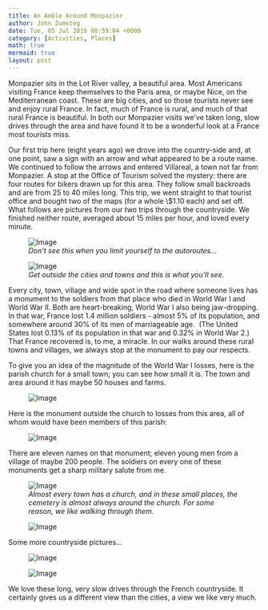 ```yaml
---
title: An Amble Around Monpazier
author: John Zumsteg
date: Tue, 05 Jul 2016 08:59:04 +0000
category: [Activities, Places]
math: true
mermaid: true
layout: post
---
```

Monpazier sits in the Lot River valley, a beautiful area. Most Americans visiting France keep themselves to the Paris area, or maybe Nice, on the Mediterranean coast. These are big cities, and so those tourists never see and enjoy rural France. In fact, much of France is rural, and much of that rural France is beautiful. In both our Monpazier visits we've taken long, slow drives through the area and have found it to be a wonderful look at a France most tourists miss.

Our first trip here (eight years ago) we drove into the country-side and, at one point, saw a sign with an arrow and what appeared to be a route name. We continued to follow the arrows and entered Villareal, a town not far from Monpazier. A stop at the Office of Tourism solved the mystery: there are four routes for bikers drawn up for this area. They follow small backroads and are from 25 to 40 miles long. This trip, we went straight to that tourist office and bought two of the maps (for a whole \\$1.10 each) and set off. What follows are pictures from our two trips through the countryside. We finished neither route, averaged about 15 miles per hour, and loved every minute.

<figure>
	<img class = "landscape" src="{{"/assets/images/2016/07/DSC00668.jpg" | prepend: site.baseurl  }}" alt="Image" />
	<figcaption><em>Don't see this when you limit yourself to the autoroutes...</em></figcaption>
</figure>



<figure>
	<img class = "landscape" src="{{"/assets/images/2016/07/DSC00683.jpg" | prepend: site.baseurl  }}" alt="Image" />
	<figcaption><em>Get outside the cities and towns and this is what you'll see.</em></figcaption>
</figure>



Every city, town, village and wide spot in the road where someone lives has a monument to the soldiers from that place who died in World War I and World War II. Both are heart-breaking, World War I also being jaw-dropping. In that war, France lost 1.4 million soldiers - almost 5% of its population, and somewhere around 30% of its men of marriageable age.  (The United States lost 0.13% of its population in that war and 0.32% in World War 2.) That France recovered is, to me, a miracle. In our walks around these rural towns and villages, we always stop at the monument to pay our respects.

To give you an idea of the magnitude of the World War I losses, here is the parish church for a small town; you can see how small it is. The town and area around it has maybe 50 houses and farms.

<figure>
	<img class = "landscape" src="{{"/assets/images/2016/07/DSC00619.jpg" | prepend: site.baseurl  }}" alt="Image" />
	<figcaption></figcaption>
</figure>



Here is the monument outside the church to losses from this area, all of whom would have been members of this parish:

<figure>
	<img class = "portrait" src="{{"/assets/images/2016/07/DSC00617.jpg" | prepend: site.baseurl  }}" alt="Image" />
	<figcaption></figcaption>
</figure>



There are eleven names on that monument; eleven young men from a village of maybe 200 people. The soldiers on every one of these monuments get a sharp military salute from me.

<figure>
	<img class = "portrait" src="{{"/assets/images/2016/07/DSC00673.jpg" | prepend: site.baseurl  }}" alt="Image" />
	<figcaption><em>Almost every town has a church, and in these small places, the cemetery is almost always around the church. For some reason, we like walking through them.</em></figcaption>
</figure>



<figure>
	<img class = "portrait" src="{{"/assets/images/2016/07/DSC00679.jpg" | prepend: site.baseurl  }}" alt="Image" />
	<figcaption></figcaption>
</figure>



Some more countryside pictures...

<figure>
	<img class = "landscape" src="{{"/assets/images/2016/07/DSC00675.jpg" | prepend: site.baseurl  }}" alt="Image" />
	<figcaption></figcaption>
</figure>



<figure>
	<img class = "landscape" src="{{"/assets/images/2016/07/DSC00684.jpg" | prepend: site.baseurl  }}" alt="Image" />
	<figcaption></figcaption>
</figure>



We love these long, very slow drives through the French countryside. It certainly gives us a different view than the cities, a view we like very much.
